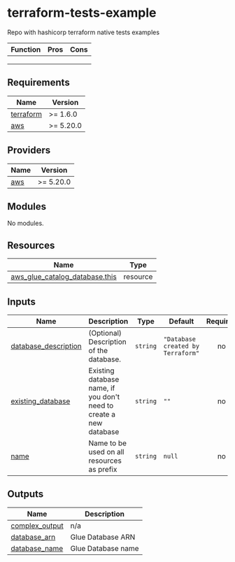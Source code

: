 # terraform-tests-example
Repo with hashicorp terraform native tests examples

| Function | Pros | Cons |
|----------|------|------|
|          |      |      |
|          |      |      |
|          |      |      |<!-- BEGINNING OF PRE-COMMIT-TERRAFORM DOCS HOOK -->
## Requirements

| Name | Version |
|------|---------|
| <a name="requirement_terraform"></a> [terraform](#requirement\_terraform) | >= 1.6.0 |
| <a name="requirement_aws"></a> [aws](#requirement\_aws) | >= 5.20.0 |

## Providers

| Name | Version |
|------|---------|
| <a name="provider_aws"></a> [aws](#provider\_aws) | >= 5.20.0 |

## Modules

No modules.

## Resources

| Name | Type |
|------|------|
| [aws_glue_catalog_database.this](https://registry.terraform.io/providers/hashicorp/aws/latest/docs/resources/glue_catalog_database) | resource |

## Inputs

| Name | Description | Type | Default | Required |
|------|-------------|------|---------|:--------:|
| <a name="input_database_description"></a> [database\_description](#input\_database\_description) | (Optional) Description of the database. | `string` | `"Database created by Terraform"` | no |
| <a name="input_existing_database"></a> [existing\_database](#input\_existing\_database) | Existing database name, if you don't need to create a new database | `string` | `""` | no |
| <a name="input_name"></a> [name](#input\_name) | Name to be used on all resources as prefix | `string` | `null` | no |

## Outputs

| Name | Description |
|------|-------------|
| <a name="output_complex_output"></a> [complex\_output](#output\_complex\_output) | n/a |
| <a name="output_database_arn"></a> [database\_arn](#output\_database\_arn) | Glue Database ARN |
| <a name="output_database_name"></a> [database\_name](#output\_database\_name) | Glue Database name |
<!-- END OF PRE-COMMIT-TERRAFORM DOCS HOOK -->
